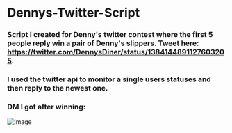 # Dennys-Twitter-Script
### Script I created for Denny's twitter contest where the first 5 people reply win a pair of Denny's slippers. Tweet here: https://twitter.com/DennysDiner/status/1384144891127603205. 

### I used the twitter api to monitor a single users statuses and then reply to the newest one. 

### DM I got after winning: 
![image](https://user-images.githubusercontent.com/113065654/212283985-0ab53b96-016d-415d-b80b-7cbc61e46fc7.png)

